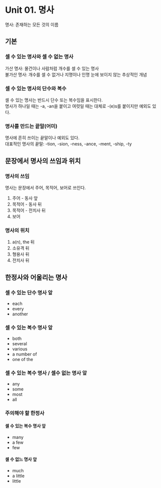 # Unit 01. 명사

명사: 존재하는 모든 것의 이름  

## 기본
### 셀 수 있는 명사와 셀 수 없는 명사

가산 명사: 물건이나 사람처럼 개수를 셀 수 있는 명사  
불가산 명사: 개수를 셀 수 없거나 지명이나 인명 눈에 보이지 않는 추상적인 개념  

### 셀 수 있는 명사의 단수와 복수
셀 수 있는 명사는 반드시 단수 또는 복수임을 표시한다.  
명사가 하나일 때는 -a, -an을 붙이고 여럿일 때는 대체로 -(e)s를 붙이지만 예외도 있다.  

### 명사를 만드는 끝말(어미)
명사에 흔히 쓰이는 끝말이나 예외도 있다.  
대표적인 명사의 끝말: -tion, -sion, -ness, -ance, -ment, -ship, -ty  


## 문장에서 명사의 쓰임과 위치
### 명사의 쓰임
명사는 문장에서 주어, 목적어, 보어로 쓰인다.  
1. 주어 - 동사 앞
2. 목적어 - 동사 뒤
3. 목적어 - 전치사 뒤
4. 보어

### 명사의 위치
1. a(n), the 뒤
2. 소유격 뒤
3. 형용사 뒤
4. 전치사 뒤

## 한정사와 어울리는 명사
### 셀 수 있는 단수 명사 앞
- each
- every
- another

### 셀 수 있는 복수 명사 앞
- both
- several
- various
- a number of
- one of the

### 셀 수 있는 복수 명사 / 셀수 없는 명사 앞
- any
- some
- most
- all

### 주의해야 할 한정사
#### 셀 수 있는 복수 명사 앞
- many
- a few
- few

#### 셀 수 없느 명사 앞
- much
- a little
- little

